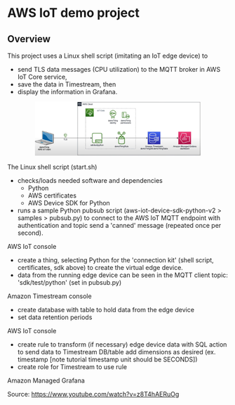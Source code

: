 # AWS IoT demo project
## Overview
This project uses a Linux shell script (imitating an IoT edge device) to
  - send TLS data messages (CPU utilization) to the MQTT broker in AWS IoT Core service,
  - save the data in Timestream, then
  - display the information in Grafana.

<center><img src="assets/AWS IoT Core demoThing architecure.JPG" alt="architecture" width="75%" /></center>

The Linux shell script (start.sh)
  - checks/loads needed software and dependencies
      - Python
      - AWS certificates
      - AWS Device SDK for Python
  - runs a sample Python pubsub script (aws-iot-device-sdk-python-v2 > samples > pubsub.py) to
      connect to the AWS IoT MQTT endpoint with authentication and topic
      send a 'canned' message (repeated once per second).

AWS IoT console
  - create a thing, selecting Python for the 'connection kit' (shell script, certificates, sdk above) to create the virtual edge device.
  - data from the running edge device can be seen in the MQTT client
    topic: 'sdk/test/python' (set in pubsub.py)

Amazon Timestream console
  - create database with table to hold data from the edge device
  - set data retention periods

AWS IoT console
  - create rule to
      transform (if necessary) edge device data with SQL
      action to send data to Timestream DB/table
      add dimensions as desired (ex. timestamp [note tutorial timestamp unit should be SECONDS])
  - create role for Timestream to use rule

Amazon Managed Grafana

Source: https://www.youtube.com/watch?v=z8T4hAERuOg
